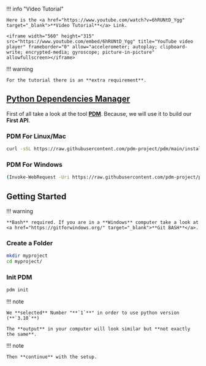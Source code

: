 !!! info "Video Tutorial"

    Here is the <a href="https://www.youtube.com/watch?v=6hRUNtD_Ygg" target="_blank">**Video Tutorial**</a> Link.

    <iframe width="560" height="315" src="https://www.youtube.com/embed/6hRUNtD_Ygg" title="YouTube video player" frameborder="0" allow="accelerometer; autoplay; clipboard-write; encrypted-media; gyroscope; picture-in-picture" allowfullscreen></iframe>

!!! warning

    For the tutorial there is an **extra requirement**.

## <a href="https://pypi.org/project/pdm/" target="_blank">**P**ython **D**ependencies **M**anager</a>

First of all take a look at the tool <a href="https://pypi.org/project/pdm/" target="_blank">**PDM**</a>. Because, we will use it to build our **First API**.

### **PDM** For **Linux/Mac**

```sh
curl -sSL https://raw.githubusercontent.com/pdm-project/pdm/main/install-pdm.py | python3 -
```

### **PDM** For **Windows**

```sh
(Invoke-WebRequest -Uri https://raw.githubusercontent.com/pdm-project/pdm/main/install-pdm.py -UseBasicParsing).Content | python -
```

## Getting Started

!!! warning

    **Bash** required. If you are in a **Windows** computer take a look at <a href="https://gitforwindows.org/" target="_blank">**Git BASH**</a>.

### Create a Folder

```sh
mkdir myproject
cd myproject/
```

### Init **PDM**

```sh
pdm init
```

!!! note

    We **selected** Number "**`1`**" in order to use python version (**`3.10`**)

    The **output** in your computer will look similar but **not exactly the same**.

<div id="terminal-getting-started" data-termynal></div>

!!! note

    Then **continue** with the setup.

<div id="terminal-getting-started-2" data-termynal></div>
